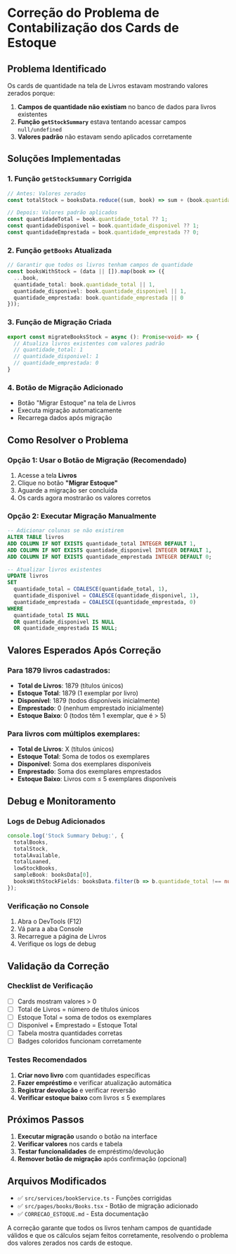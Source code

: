 # Correção do Problema de Contabilização dos Cards de Estoque

## Problema Identificado

Os cards de quantidade na tela de Livros estavam mostrando valores zerados porque:

1. **Campos de quantidade não existiam** no banco de dados para livros existentes
2. **Função `getStockSummary`** estava tentando acessar campos `null/undefined`
3. **Valores padrão** não estavam sendo aplicados corretamente

## Soluções Implementadas

### 1. Função `getStockSummary` Corrigida

```typescript
// Antes: Valores zerados
const totalStock = booksData.reduce((sum, book) => sum + (book.quantidade_total || 0), 0);

// Depois: Valores padrão aplicados
const quantidadeTotal = book.quantidade_total ?? 1;
const quantidadeDisponivel = book.quantidade_disponivel ?? 1;
const quantidadeEmprestada = book.quantidade_emprestada ?? 0;
```

### 2. Função `getBooks` Atualizada

```typescript
// Garantir que todos os livros tenham campos de quantidade
const booksWithStock = (data || []).map(book => ({
  ...book,
  quantidade_total: book.quantidade_total || 1,
  quantidade_disponivel: book.quantidade_disponivel || 1,
  quantidade_emprestada: book.quantidade_emprestada || 0
}));
```

### 3. Função de Migração Criada

```typescript
export const migrateBooksStock = async (): Promise<void> => {
  // Atualiza livros existentes com valores padrão
  // quantidade_total: 1
  // quantidade_disponivel: 1  
  // quantidade_emprestada: 0
}
```

### 4. Botão de Migração Adicionado

- Botão "Migrar Estoque" na tela de Livros
- Executa migração automaticamente
- Recarrega dados após migração

## Como Resolver o Problema

### Opção 1: Usar o Botão de Migração (Recomendado)

1. Acesse a tela **Livros**
2. Clique no botão **"Migrar Estoque"**
3. Aguarde a migração ser concluída
4. Os cards agora mostrarão os valores corretos

### Opção 2: Executar Migração Manualmente

```sql
-- Adicionar colunas se não existirem
ALTER TABLE livros 
ADD COLUMN IF NOT EXISTS quantidade_total INTEGER DEFAULT 1,
ADD COLUMN IF NOT EXISTS quantidade_disponivel INTEGER DEFAULT 1,
ADD COLUMN IF NOT EXISTS quantidade_emprestada INTEGER DEFAULT 0;

-- Atualizar livros existentes
UPDATE livros 
SET 
  quantidade_total = COALESCE(quantidade_total, 1),
  quantidade_disponivel = COALESCE(quantidade_disponivel, 1),
  quantidade_emprestada = COALESCE(quantidade_emprestada, 0)
WHERE 
  quantidade_total IS NULL 
  OR quantidade_disponivel IS NULL 
  OR quantidade_emprestada IS NULL;
```

## Valores Esperados Após Correção

### Para 1879 livros cadastrados:
- **Total de Livros**: 1879 (títulos únicos)
- **Estoque Total**: 1879 (1 exemplar por livro)
- **Disponível**: 1879 (todos disponíveis inicialmente)
- **Emprestado**: 0 (nenhum emprestado inicialmente)
- **Estoque Baixo**: 0 (todos têm 1 exemplar, que é > 5)

### Para livros com múltiplos exemplares:
- **Total de Livros**: X (títulos únicos)
- **Estoque Total**: Soma de todos os exemplares
- **Disponível**: Soma dos exemplares disponíveis
- **Emprestado**: Soma dos exemplares emprestados
- **Estoque Baixo**: Livros com ≤ 5 exemplares disponíveis

## Debug e Monitoramento

### Logs de Debug Adicionados

```typescript
console.log('Stock Summary Debug:', {
  totalBooks,
  totalStock,
  totalAvailable,
  totalLoaned,
  lowStockBooks,
  sampleBook: booksData[0],
  booksWithStockFields: booksData.filter(b => b.quantidade_total !== null).length
});
```

### Verificação no Console

1. Abra o DevTools (F12)
2. Vá para a aba Console
3. Recarregue a página de Livros
4. Verifique os logs de debug

## Validação da Correção

### Checklist de Verificação

- [ ] Cards mostram valores > 0
- [ ] Total de Livros = número de títulos únicos
- [ ] Estoque Total = soma de todos os exemplares
- [ ] Disponível + Emprestado = Estoque Total
- [ ] Tabela mostra quantidades corretas
- [ ] Badges coloridos funcionam corretamente

### Testes Recomendados

1. **Criar novo livro** com quantidades específicas
2. **Fazer empréstimo** e verificar atualização automática
3. **Registrar devolução** e verificar reversão
4. **Verificar estoque baixo** com livros ≤ 5 exemplares

## Próximos Passos

1. **Executar migração** usando o botão na interface
2. **Verificar valores** nos cards e tabela
3. **Testar funcionalidades** de empréstimo/devolução
4. **Remover botão de migração** após confirmação (opcional)

## Arquivos Modificados

- ✅ `src/services/bookService.ts` - Funções corrigidas
- ✅ `src/pages/books/Books.tsx` - Botão de migração adicionado
- ✅ `CORRECAO_ESTOQUE.md` - Esta documentação

A correção garante que todos os livros tenham campos de quantidade válidos e que os cálculos sejam feitos corretamente, resolvendo o problema dos valores zerados nos cards de estoque.
